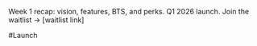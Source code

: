 Week 1 recap: vision, features, BTS, and perks. Q1 2026 launch. Join the
waitlist → [waitlist link]

#Launch
